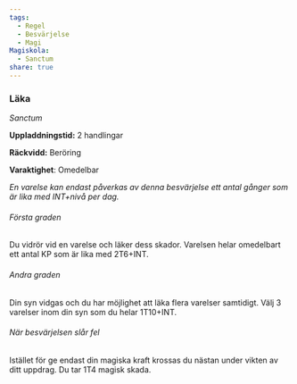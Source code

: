 ```yaml
---
tags:
  - Regel
  - Besvärjelse
  - Magi
Magiskola:
  - Sanctum
share: true
---
```

### Läka
*Sanctum*

**Uppladdningstid:** 2 handlingar

**Räckvidd:** Beröring

**Varaktighet**: Omedelbar

*En varelse kan endast påverkas av denna besvärjelse ett antal gånger som är lika med INT+nivå per dag.*

###### Första graden
Du vidrör vid en varelse och läker dess skador. Varelsen helar omedelbart ett antal KP som är lika med 2T6+INT.

###### Andra graden
Din syn vidgas och du har möjlighet att läka flera varelser samtidigt. Välj 3 varelser inom din syn som du helar 1T10+INT. 

###### När besvärjelsen slår fel
Istället för ge endast din magiska kraft krossas du nästan under vikten av ditt uppdrag. Du tar 1T4 magisk skada. 

